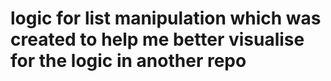 # logic for list manipulation which was created to help me better visualise for the logic in another repo